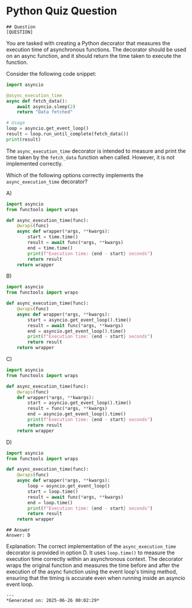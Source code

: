 # Python Quiz Question
    
    ## Question
    [QUESTION]
You are tasked with creating a Python decorator that measures the execution time of asynchronous functions. The decorator should be used on an async function, and it should return the time taken to execute the function.

Consider the following code snippet:

```python
import asyncio

@async_execution_time
async def fetch_data():
    await asyncio.sleep(2)
    return "Data fetched"

# Usage
loop = asyncio.get_event_loop()
result = loop.run_until_complete(fetch_data())
print(result)
```

The `async_execution_time` decorator is intended to measure and print the time taken by the `fetch_data` function when called. However, it is not implemented correctly.

Which of the following options correctly implements the `async_execution_time` decorator?

A) 
```python
import asyncio
from functools import wraps

def async_execution_time(func):
    @wraps(func)
    async def wrapper(*args, **kwargs):
        start = time.time()
        result = await func(*args, **kwargs)
        end = time.time()
        print(f"Execution time: {end - start} seconds")
        return result
    return wrapper
```

B) 
```python
import asyncio
from functools import wraps

def async_execution_time(func):
    @wraps(func)
    async def wrapper(*args, **kwargs):
        start = asyncio.get_event_loop().time()
        result = await func(*args, **kwargs)
        end = asyncio.get_event_loop().time()
        print(f"Execution time: {end - start} seconds")
        return result
    return wrapper
```

C) 
```python
import asyncio
from functools import wraps

def async_execution_time(func):
    @wraps(func)
    def wrapper(*args, **kwargs):
        start = asyncio.get_event_loop().time()
        result = func(*args, **kwargs)
        end = asyncio.get_event_loop().time()
        print(f"Execution time: {end - start} seconds")
        return result
    return wrapper
```

D) 
```python
import asyncio
from functools import wraps

def async_execution_time(func):
    @wraps(func)
    async def wrapper(*args, **kwargs):
        loop = asyncio.get_event_loop()
        start = loop.time()
        result = await func(*args, **kwargs)
        end = loop.time()
        print(f"Execution time: {end - start} seconds")
        return result
    return wrapper
```
    
    ## Answer
    Answer: D

Explanation:
The correct implementation of the `async_execution_time` decorator is provided in option D. It uses `loop.time()` to measure the execution time correctly within an asynchronous context. The decorator wraps the original function and measures the time before and after the execution of the async function using the event loop's timing method, ensuring that the timing is accurate even when running inside an asyncio event loop.
    
    ---
    *Generated on: 2025-06-26 00:02:29*
    